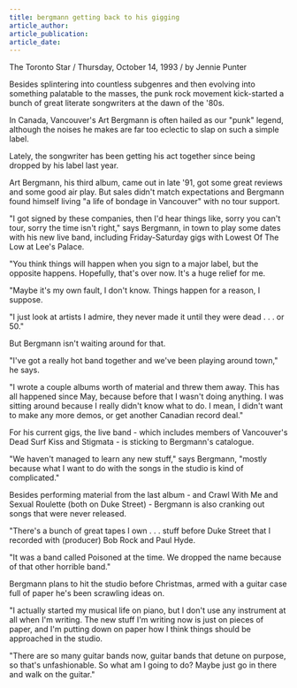 ```yaml
---
title: bergmann getting back to his gigging
article_author:
article_publication:
article_date:
---
```

The Toronto Star / Thursday, October 14, 1993 / by Jennie Punter  
  
Besides splintering into countless subgenres and then evolving into something palatable to the masses, the punk rock movement kick-started a bunch of great literate songwriters at the dawn of the '80s.  
  
In Canada, Vancouver's Art Bergmann is often hailed as our "punk" legend, although the noises he makes are far too eclectic to slap on such a simple label.  
  
Lately, the songwriter has been getting his act together since being dropped by his label last year.  
  
Art Bergmann, his third album, came out in late '91, got some great reviews and some good air play. But sales didn't match expectations and Bergmann found himself living "a life of bondage in Vancouver" with no tour support.  
  
"I got signed by these companies, then I'd hear things like, sorry you can't tour, sorry the time isn't right," says Bergmann, in town to play some dates with his new live band, including Friday-Saturday gigs with Lowest Of The Low at Lee's Palace.  
  
"You think things will happen when you sign to a major label, but the opposite happens. Hopefully, that's over now. It's a huge relief for me.  
  
"Maybe it's my own fault, I don't know. Things happen for a reason, I suppose.  
  
"I just look at artists I admire, they never made it until they were dead . . . or 50."  
  
But Bergmann isn't waiting around for that.  
  
"I've got a really hot band together and we've been playing around town," he says.  
  
"I wrote a couple albums worth of material and threw them away. This has all happened since May, because before that I wasn't doing anything. I was sitting around because I really didn't know what to do. I mean, I didn't want to make any more demos, or get another Canadian record deal."  
  
For his current gigs, the live band - which includes members of Vancouver's Dead Surf Kiss and Stigmata - is sticking to Bergmann's catalogue.  
  
"We haven't managed to learn any new stuff," says Bergmann, "mostly because what I want to do with the songs in the studio is kind of complicated."  
  
Besides performing material from the last album - and Crawl With Me and Sexual Roulette (both on Duke Street) - Bergmann is also cranking out songs that were never released.  
  
"There's a bunch of great tapes I own . . . stuff before Duke Street that I recorded with (producer) Bob Rock and Paul Hyde.  
  
"It was a band called Poisoned at the time. We dropped the name because of that other horrible band."  
  
Bergmann plans to hit the studio before Christmas, armed with a guitar case full of paper he's been scrawling ideas on.  
  
"I actually started my musical life on piano, but I don't use any instrument at all when I'm writing. The new stuff I'm writing now is just on pieces of paper, and I'm putting down on paper how I think things should be approached in the studio.  
  
"There are so many guitar bands now, guitar bands that detune on purpose, so that's unfashionable. So what am I going to do? Maybe just go in there and walk on the guitar."  
